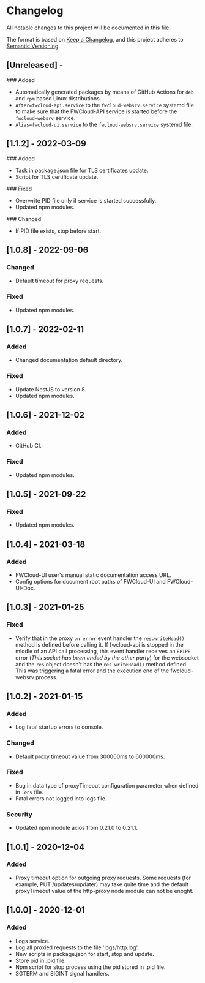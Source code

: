 # Changelog
All notable changes to this project will be documented in this file.

The format is based on [Keep a Changelog](https://keepachangelog.com/en/1.0.0/),
and this project adheres to [Semantic Versioning](https://semver.org/spec/v2.0.0.html).

## [Unreleased] - 
### Added
- Automatically generated packages by means of GitHub Actions for `deb` and `rpm` based Linux distributions.
- `After=fwcloud-api.service` to the `fwcloud-websrv.service` systemd file to make sure that the FWCloud-API service is started before the `fwcloud-websrv` service.
- `Alias=fwcloud-ui.service` to the `fwcloud-websrv.service` systemd file.


## [1.1.2] - 2022-03-09
### Added
- Task in package.json file for TLS certificates update.
- Script for TLS certificate update.

### Fixed
- Overwrite PID file only if service is started successfully.
- Updated npm modules.

### Changed
- If PID file exists, stop before start.


## [1.0.8] - 2022-09-06
### Changed
- Default timeout for proxy requests.

### Fixed
- Updated npm modules.


## [1.0.7] - 2022-02-11
### Added
- Changed documentation default directory.

### Fixed
- Update NestJS to version 8.
- Updated npm modules.


## [1.0.6] - 2021-12-02
### Added
- GitHub CI.

### Fixed
- Updated npm modules.


## [1.0.5] - 2021-09-22
### Fixed
- Updated npm modules.


## [1.0.4] - 2021-03-18
### Added
- FWCloud-UI user's manual static documentation access URL.
- Config options for document root paths of FWCloud-UI and FWCloud-UI-Doc.


## [1.0.3] - 2021-01-25
### Fixed
- Verify that in the proxy `on error` event handler the `res.writeHead()` method is defined before calling it. If fwcloud-api is stopped in the middle of an API call processing, this event handler receives an `EPIPE` error (*This socket has been ended by the other party*) for the websocket and the `res` object doesn't has the `res.writeHead()` method defined. This was triggering a fatal error and the execution end of the fwcloud-websrv process.


## [1.0.2] - 2021-01-15
### Added
- Log fatal startup errors to console.
  
### Changed
- Default proxy timeout value from 300000ms to 600000ms.

### Fixed
- Bug in data type of proxyTimeout configuration parameter when defined in `.env` file.
- Fatal errors not logged into logs file.

### Security
- Updated npm module axios from 0.21.0 to 0.21.1.


## [1.0.1] - 2020-12-04
### Added
- Proxy timeout option for outgoing proxy requests. Some requests (for example, PUT /updates/updater) may take quite time and the default proxyTimeout value of the http-proxy node module can not be enoght.


## [1.0.0] - 2020-12-01
### Added
- Logs service.
- Log all proxied requests to the file 'logs/http.log'.
- New scripts in package.json for start, stop and update.
- Store pid in .pid file.
- Npm script for stop process using the pid stored in .pid file.
- SGTERM and SIGINT signal handlers.